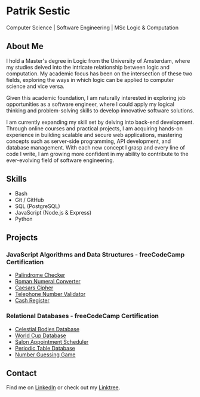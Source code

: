 # Patrik Sestic
Computer Science | Software Engineering | MSc Logic & Computation


## About Me

I hold a Master's degree in Logic from the University of Amsterdam, where my studies delved into the intricate relationship between logic and computation. My academic focus has been on the intersection of these two fields, exploring the ways in which logic can be applied to computer science and vice versa.

Given this academic foundation, I am naturally interested in exploring job opportunities as a software engineer, where I could apply my logical thinking and problem-solving skills to develop innovative software solutions.

I am currently expanding my skill set by delving into back-end development. Through online courses and practical projects, I am acquiring hands-on experience in building scalable and secure web applications, mastering concepts such as server-side programming, API development, and database management. With each new concept I grasp and every line of code I write, I am growing more confident in my ability to contribute to the ever-evolving field of software engineering.


## Skills

- Bash
- Git / GitHub
- SQL (PostgreSQL)
- JavaScript (Node.js & Express)
- Python

## Projects

### JavaScript Algorithms and Data Structures - freeCodeCamp Certification 

- [Palindrome Checker](https://github.com/psestic/fcc-palindrome_checker_js)	
- [Roman Numeral Converter](https://github.com/psestic/fcc-roman_numeral_converter_js)	
- [Caesars Cipher](https://github.com/psestic/fcc-caesers_cipher_js)	
- [Telephone Number Validator](https://github.com/psestic/fcc-telephone_number_validator_js)	
- [Cash Register](https://github.com/psestic/fcc-cash_register_js)	

### Relational Databases - freeCodeCamp Certification

- [Celestial Bodies Database](https://github.com/psestic/fcc-celestial_bodies_db)
- [World Cup Database](https://github.com/psestic/fcc-worldcup_db)
- [Salon Appointment Scheduler](https://github.com/psestic/fcc-salon_db)	
- [Periodic Table Database](https://github.com/psestic/fcc-periodic_table_db)	
- [Number Guessing Game](https://github.com/psestic/fcc-number_guessing_game_db)


## Contact

Find me on [LinkedIn](https://www.linkedin.com/in/psestic/) or check out my [Linktree](https://linktr.ee/psestic).
